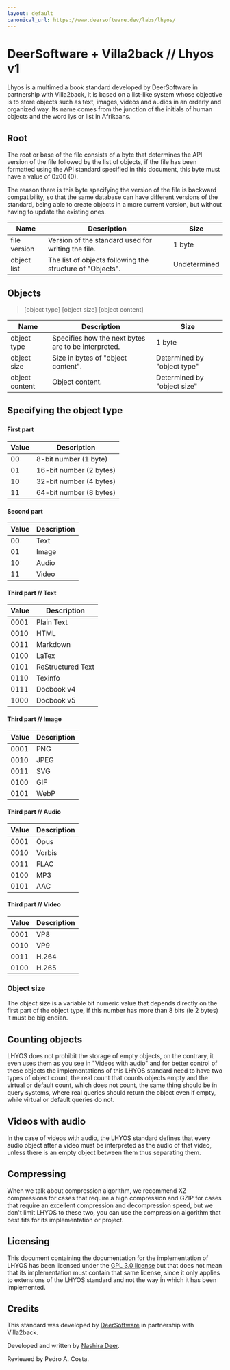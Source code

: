 ```yaml
---
layout: default
canonical_url: https://www.deersoftware.dev/labs/lhyos/
---
```


# DeerSoftware + Villa2back // Lhyos v1

Lhyos is a multimedia book standard developed by DeerSoftware in partnership
with Villa2back, it is based on a list-like system whose objective is to store
objects such as text, images, videos and audios in an orderly and organized way.
Its name comes from the junction of the initials of human objects and the word
lys or list in Afrikaans.

## Root

The root or base of the file consists of a byte that determines the API version of the file followed by the list of objects, if the file has been formatted using the API standard specified in this document, this byte must have a value of 0x00 (0).

The reason there is this byte specifying the version of the file is backward compatibility, so that the same database can have different versions of the standard, being able to create objects in a more current version, but without having to update the existing ones.

| Name         | Description                                               | Size         |
| ------------ | --------------------------------------------------------- | ------------ |
| file version | Version of the standard used for writing the file.        | 1 byte       |
| object list  | The list of objects following the structure of "Objects". | Undetermined |

## Objects

> [object type] [object size] [object content]

| Name           | Description                                         | Size                        |
| -------------- | --------------------------------------------------- | --------------------------- |
| object type    | Specifies how the next bytes are to be interpreted. | 1 byte                      |
| object size    | Size in bytes of "object content".                  | Determined by "object type" |
| object content | Object content.                                     | Determined by "object size" |

## Specifying the object type




### 
#### First part

| Value | Description             |
| ----- | ----------------------- |
| 00    | 8-bit number (1 byte)   |
| 01    | 16-bit number (2 bytes) |
| 10    | 32-bit number (4 bytes) |
| 11    | 64-bit number (8 bytes) |

#### Second part

| Value | Description |
| ----- | ----------- |
| 00    | Text        |
| 01    | Image       |
| 10    | Audio       |
| 11    | Video       |

#### Third part // Text

| Value | Description       |
| ----- | ----------------- |
| 0001  | Plain Text        |
| 0010  | HTML              |
| 0011  | Markdown          |
| 0100  | LaTex             |
| 0101  | ReStructured Text |
| 0110  | Texinfo           |
| 0111  | Docbook v4        |
| 1000  | Docbook v5        |

#### Third part // Image

| Value | Description |
| ----- | ----------- |
| 0001  | PNG         |
| 0010  | JPEG        |
| 0011  | SVG         |
| 0100  | GIF         |
| 0101  | WebP        |

#### Third part // Audio

| Value | Description |
| ----- | ----------- |
| 0001  | Opus        |
| 0010  | Vorbis      |
| 0011  | FLAC        |
| 0100  | MP3         |
| 0101  | AAC         |

#### Third part // Video

| Value | Description |
| ----- | ----------- |
| 0001  | VP8         |
| 0010  | VP9         |
| 0011  | H.264       |
| 0100  | H.265       |

### Object size

The object size is a variable bit numeric value that depends directly on the first part of the object type, if this number has more than 8 bits (ie 2 bytes) it must be big endian.

## Counting objects

LHYOS does not prohibit the storage of empty objects, on the contrary, it even uses them as you see in "Videos with audio" and for better control of these objects the implementations of this LHYOS standard need to have two types of object count, the real count that counts objects empty and the virtual or default count, which does not count, the same thing should be in query systems, where real queries should return the object even if empty, while virtual or default queries do not.

## Videos with audio

In the case of videos with audio, the LHYOS standard defines that every audio object after a video must be interpreted as the audio of that video, unless there is an empty object between them thus separating them.

## Compressing

When we talk about compression algorithm, we recommend XZ compressions for cases that require a high compression and GZIP for cases that require an excellent compression and decompression speed, but we don't limit LHYOS to these two, you can use the compression algorithm that best fits for its implementation or project.

## Licensing

This document containing the documentation for the implementation of LHYOS has been licensed under the [GPL 3.0 license](https://www.gnu.org/licenses/gpl-3.0.txt) but that does not mean that its implementation must contain that same license, since it only applies to extensions of the LHYOS standard and not the way in which it has been implemented.

## Credits

This standard was developed by [DeerSoftware](https://www.deersoftware.dev/) in partnership with Villa2back.

Developed and written by [Nashira Deer](https://gitlab.com/NashiraDeer).

Reviewed by Pedro A. Costa.

